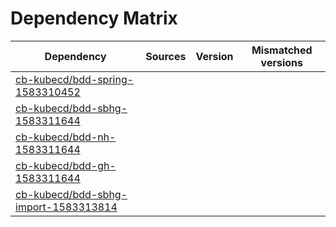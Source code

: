 # Dependency Matrix

Dependency | Sources | Version | Mismatched versions
---------- | ------- | ------- | -------------------
[cb-kubecd/bdd-spring-1583310452](https://github.com/cb-kubecd/bdd-spring-1583310452.git) |  | []() | 
[cb-kubecd/bdd-sbhg-1583311644](https://github.com/cb-kubecd/bdd-sbhg-1583311644.git) |  | []() | 
[cb-kubecd/bdd-nh-1583311644](https://github.com/cb-kubecd/bdd-nh-1583311644.git) |  | []() | 
[cb-kubecd/bdd-gh-1583311644](https://github.com/cb-kubecd/bdd-gh-1583311644.git) |  | []() | 
[cb-kubecd/bdd-sbhg-import-1583313814](https://github.com/cb-kubecd/bdd-sbhg-import-1583313814.git) |  | []() | 
